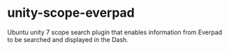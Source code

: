 unity-scope-everpad
===================

Ubuntu unity 7 scope search plugin that enables information from Everpad to be searched and displayed in the Dash.

